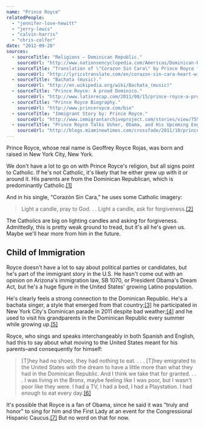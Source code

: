 ```yaml
---
name: "Prince Royce"
relatedPeople:
  - "jennifer-love-hewitt"
  - "jerry-lewis"
  - "calvin-harris"
  - "chris-colfer"
date: "2012-09-28"
sources:
  - sourceTitle: "Religions – Dominican Republic."
    sourceUrl: "http://www.nationsencyclopedia.com/Americas/Dominican-Republic-RELIGIONS.html#b"
  - sourceTitle: "Translation of \"Corazon Sin Cara\" by Prince Royce from Spanish to English."
    sourceUrl: "http://lyricstranslate.com/en/corazon-sin-cara-heart-without-face.html"
  - sourceTitle: "Bachata (music)."
    sourceUrl: "http://en.wikipedia.org/wiki/Bachata_(music)"
  - sourceTitle: "Prince Royce: A proud Dominico."
    sourceUrl: "http://www.latinrecap.com/2011/08/15/prince-royce-a-proud-dominicano/"
  - sourceTitle: "Prince Royce Biography."
    sourceUrl: "http://www.princeroyce.com/bio"
  - sourceTitle: "Immigrant Story by: Prince Royce."
    sourceUrl: "http://www.immigrantarchiveproject.com/stories/view/759"
  - sourceTitle: "Prince Royce Talks Usher, Obama, and His Upcoming English-Language Album."
    sourceUrl: "http://blogs.miaminewtimes.com/crossfade/2011/10/prince_royce_interview_usher_obama_english_album_debut.php"
---
```


Prince Royce, whose real name is Geoffrey Royce Rojas, was born and raised in New York City, New York.

We don't have a lot to go on with Prince Royce's religion, but all signs point to Catholic. If he's not Catholic, it's likely that he either grew up with it or around it. His parents are from the Dominican Republican, which is predominantly Catholic.<a class="source-citation" href="#http://www.nationsencyclopedia.com/Americas/Dominican-Republic-RELIGIONS.html#b" title="Religions – Dominican Republic.">[1]</a>

And in his single, "Corazón Sin Cara," he uses some Catholic imagery:

>Light a candle, pray to God. . . Light a candle, ask for forgiveness.<a class="source-citation" href="#http://lyricstranslate.com/en/corazon-sin-cara-heart-without-face.html" title="Translation of &quot;Corazon Sin Cara&quot; by Prince Royce from Spanish to English.">[2]</a>

The Catholics are big on lighting candles and asking for forgiveness. Admittedly, this is pretty weak ground to tread, but it's all he's given us. Maybe we'll hear more from him in the future.


## Child of Immigration

Royce doesn't have a lot to say about political parties or candidates, but he's part of the immigrant story in the U.S. He hasn't come out with an opinion on Arizona's immigration law, SB 1070, or President Obama's Dream Act, but he's a huge figure in the United States' growing Latino population.

He's clearly feels a strong connection to the Dominican Republic. He's a bachata singer, a style that emerged from that country;<a class="source-citation" href="#http://en.wikipedia.org/wiki/Bachata_(music)" title="Bachata (music).">[3]</a> he participated in New York City's Dominican parade in 2011 despite bad weather;<a class="source-citation" href="#http://www.latinrecap.com/2011/08/15/prince-royce-a-proud-dominicano/" title="Prince Royce: A proud Dominico.">[4]</a> and he used to visit his grandparents in the Dominican Republic every summer while growing up.<a class="source-citation" href="#http://www.princeroyce.com/bio" title="Prince Royce Biography.">[5]</a>

Royce, who sings and speaks interchangeably in both Spanish and English, had this to say about what moving to the United States meant for his parents–and consequently for himself:

>[T]hey had no shoes, they had nothing to eat. . . . [T]hey emigrated to the United States with the dream to have a little more than what they had in the Dominican Republic. And I think we take that for granted. . . . I was living in the Bronx, maybe feeling like I was poor, but I wasn't poor like they were. I had a TV, I had a bed, I had a Playstation. I had enough to eat every day.<a class="source-citation" href="#http://www.immigrantarchiveproject.com/stories/view/759" title="Immigrant Story by: Prince Royce.">[6]</a>

It's possible that Royce is a fan of Obama, since he said it was "truly and honor" to sing for him and the First Lady at an event for the Congressional Hispanic Caucus.<a class="source-citation" href="#http://blogs.miaminewtimes.com/crossfade/2011/10/prince_royce_interview_usher_obama_english_album_debut.php" title="Prince Royce Talks Usher, Obama, and His Upcoming English-Language Album.">[7]</a> But no word on that for now.